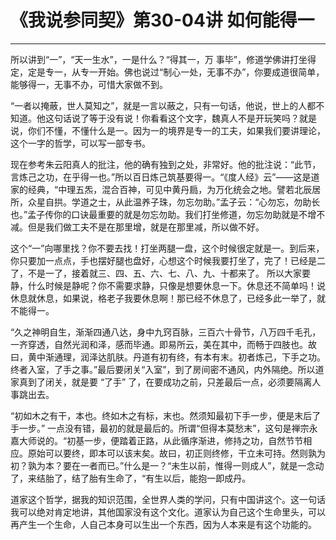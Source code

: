 # 《我说参同契》第30-04讲 如何能得一

------

所以讲到“一”，“天一生水”，一是什么？“得其一，万 事毕”，修道学佛讲打坐得定，定是专一，从专一开始。佛也说过“制心一处，无事不办”，你要成道很简单，能够得一，无事不办，可惜大家做不到。

“一者以掩蔽，世人莫知之”，就是一言以蔽之，只有一句话，他说，世上的人都不知道。他这句话说了等于没有说！你看看这个文字，魏真人不是开玩笑吗？就是说，你们不懂，不懂什么是一。因为一的境界是专一的工夫，如果我们要讲理论，这个一字的哲学，可以写一部专书。

现在参考朱云阳真人的批注，他的确有独到之处，非常好。他的批注说：“此节，言炼己之功，在乎得一也。”所以百日炼己筑基要得一。“《度人经》云”——这是道家的经典，“中理五炁，混合百神，可见中黄丹扃，为万化统会之地。譬若北辰居所，众星自拱。学道之士，从此温养子珠，勿忘勿助。”孟子云：“心勿忘，勿助长也。”孟子传你的口诀最重要的就是勿忘勿助。我们打坐修道，勿忘勿助就是不增不减。但是我们做工夫不是在那里增，就是在那里减，所以做不好。

这个“一”向哪里找？你不要去找！打坐两腿一盘，这个时候很定就是一。到后来，你只要加一点点，手也摆好腿也盘好，心想这个时候我要打坐了，完了！已经是二了，不是一了，接着就三、四、五、六、七、八、九、十都来了。 所以大家要静，什么时候是静呢？你不需要求静，只像是想要休息一下。休息还不简单吗！说休息就休息，如果说，格老子我要休息啊！那已经不休息了，已经多此一举了，就不能得一。

“久之神明自生，渐渐四通八达，身中九窍百脉，三百六十骨节，八万四千毛孔，一齐穿透，自然光润和泽，感而毕通。即易所云，美在其中，而畅于四肢也。故曰，黄中渐通理，润泽达肌肤。丹道有初有终，有本有末。初者炼己，下手之功。终者入室，了手之事。”最后要闭关“入室”，到了房间密不通风，内外隔绝。所以道家真到了闭关，就是要 “了手” 了，在要成功之前，只差最后一点，必须要隔离人事跳出去。

“初如木之有干，本也。终如木之有标，末也。然须知最初下手一步，便是末后了手一步。” 一点没有错，最初的就是最后的。所谓“但得本莫愁末”，这句是禅宗永嘉大师说的。“初基一步，便踏着正路，从此循序渐进，修持之功，自然节节相应。原始可以要终，即本可以该末矣。故曰，初正则终修，干立未可持。然则孰为初？孰为本？要在一者而已。”什么是一？“未生以前，惟得一则成人”，就是一念动了，来结胎了，结了胎有生命了，“有生以后，能抱一即成丹。

道家这个哲学，据我的知识范围，全世界人类的学问，只有中国讲这个。这一句话我可以绝对肯定地讲，其他国家没有这个文化。道家认为自己这个生命里头，可以再产生一个生命，人自己本身可以生出一个东西，因为人本来是有这个功能的。